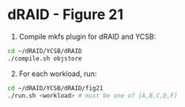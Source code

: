 # dRAID - Figure 21

1. Compile mkfs plugin for dRAID and YCSB:
```Bash
cd ~/dRAID/YCSB/dRAID
./compile.sh objstore
```

2. For each workload, run:
```Bash
cd ~/dRAID/YCSB/dRAID/fig21
./run.sh <workload> # must be one of [A,B,C,D,F]
```
